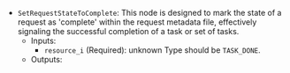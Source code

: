 - `SetRequestStateToComplete`: This node is designed to mark the state of a request as 'complete' within the request metadata file, effectively signaling the successful completion of a task or set of tasks.
    - Inputs:
        - `resource_i` (Required): unknown Type should be `TASK_DONE`.
    - Outputs:
